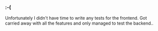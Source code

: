 ### :-(

Unfortunately I didn't have time to write any tests for the frontend. Got carried away with all the features and only managed to test the backend..
